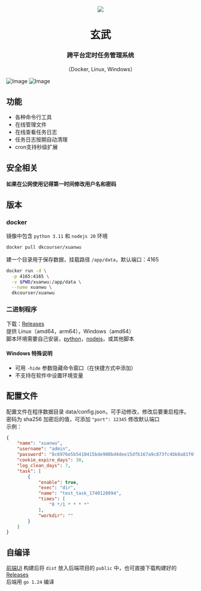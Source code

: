 <div align="center">
<img src="https://github.com/user-attachments/assets/cacd1e5f-12d9-4389-973c-089ddb2a01eb"><p>

# 玄武
### 跨平台定时任务管理系统
（Docker, Linux, Windows）
</div>

![Image](https://github.com/user-attachments/assets/a8b3193e-0962-4be8-b7c4-452ba267cb77)
![Image](https://github.com/user-attachments/assets/1042f34a-1b19-46d9-bd4a-002428e8f409)

## 功能

- 各种命令行工具
- 在线管理文件
- 在线查看任务日志
- 任务日志按期自动清理
- cron支持秒级扩展

## 安全相关

#### 如果在公网使用记得第一时间修改用户名和密码

## 版本

### docker

镜像中包含 `python 3.11` 和 `nodejs 20` 环境

```sh
docker pull dkcourser/xuanwu
```
建一个目录用于保存数据，挂载路径 `/app/data`，默认端口：4165
```sh
docker run -d \
  -p 4165:4165 \
  -v $PWD/xuanwu:/app/data \
  --name xuanwu \
  dkcourser/xuanwu
```

### 二进制程序

下载：[Releases](https://github.com/GitCourser/xuanwu/releases)  
提供 Linux（amd64，arm64），Windows（amd64）  
脚本环境需要自己安装，[python](https://www.python.org/downloads/windows)，[nodejs](https://nodejs.org/zh-cn/download)，或其他脚本

#### Windows 特殊说明
- 可用 `-hide` 参数隐藏命令窗口（在快捷方式中添加）
- 不支持在软件中设置环境变量

## 配置文件

配置文件在程序数据目录 data/config.json，可手动修改，修改后要重启程序。  
密码为 sha256 加密后的值，可添加 `"port": 12345` 修改默认端口  
示例：
```json
{
    "name": "xuanwu",
    "username": "admin",
    "password": "8c6976e5b5410415bde908bd4dee15dfb167a9c873fc4bb8a81f6f2ab448a918",
    "cookie_expire_days": 30,
    "log_clean_days": 7,
    "task": [
        {
            "enable": true,
            "exec": "dir",
            "name": "test_task_1740128994",
            "times": [
                "0 */1 * * * *"
            ],
            "workdir": ""
        }
    ]
}
```

## 自编译

[前端UI](https://github.com/GitCourser/xuanwu-ui) 构建后将 `dist` 放入后端项目的 `public` 中，也可直接下载构建好的 [Releases](https://github.com/GitCourser/xuanwu-ui/releases)  
后端用 `go 1.24` 编译  
